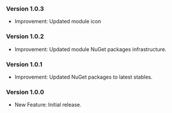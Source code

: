 ### Version 1.0.3

- Improvement: Updated module icon

### Version 1.0.2

- Improvement: Updated module NuGet packages infrastructure.

### Version 1.0.1

- Improvement: Updated NuGet packages to latest stables.

### Version 1.0.0

- New Feature: Initial release.

